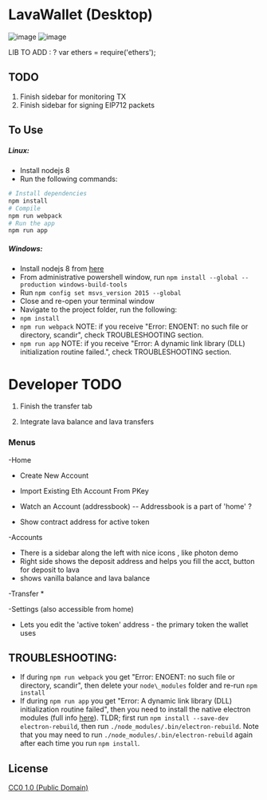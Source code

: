 # LavaWallet (Desktop)


![image](https://user-images.githubusercontent.com/38132633/42248915-2f98be9c-7ef6-11e8-9a46-68c2c0f4ea35.png)
![image](https://user-images.githubusercontent.com/38132633/42248914-2d7dc512-7ef6-11e8-87dc-ab63b626f468.png)


LIB TO ADD : ?
var ethers = require('ethers');


## TODO
1. Finish sidebar for monitoring TX
2. Finish sidebar for signing EIP712 packets





## To Use

##### Linux:
 - Install nodejs 8
 - Run the following commands:
```bash
# Install dependencies
npm install
# Compile
npm run webpack
# Run the app
npm run app
```
##### Windows:
 - Install nodejs 8 from [here](https://nodejs.org/en/download/)
 - From administrative powershell window, run `npm install --global --production windows-build-tools`
 - Run `npm config set msvs_version 2015 --global`
 - Close and re-open your terminal window
 - Navigate to the project folder, run the following:
 - `npm install`
 - `npm run webpack` NOTE: if you receive "Error: ENOENT: no such file or directory, scandir", check TROUBLESHOOTING section.
 - `npm run app` NOTE: if you receive "Error: A dynamic link library (DLL) initialization routine failed.", check TROUBLESHOOTING section.


# Developer TODO
1. Finish the transfer tab

2. Integrate lava balance and lava transfers




### Menus

-Home
* Create New Account
* Import Existing Eth Account From PKey

* Watch an Account (addressbook) -- Addressbook is a part of 'home' ?
* Show contract address for active token

-Accounts
* There is a sidebar along the left with nice icons , like photon demo
* Right side shows the deposit address and helps you fill the acct, button for deposit to lava
* shows vanilla balance and lava balance

-Transfer
*

-Settings  (also accessible from home)
* Lets you edit the 'active token' address - the primary token the wallet uses




## TROUBLESHOOTING:
 - If during `npm run webpack` you get "Error: ENOENT: no such file or directory, scandir", then delete your `node\_modules` folder and re-run `npm install`
 - If during `npm run app` you get "Error: A dynamic link library (DLL) initialization routine failed", then you need to install the native electron modules (full info [here](https://electronjs.org/docs/tutorial/using-native-node-modules)). TLDR; first run `npm install --save-dev electron-rebuild`, then run `./node_modules/.bin/electron-rebuild`. Note that you may need to run `./node_modules/.bin/electron-rebuild` again after each time you run `npm install`.


## License

[CC0 1.0 (Public Domain)](LICENSE.md)
